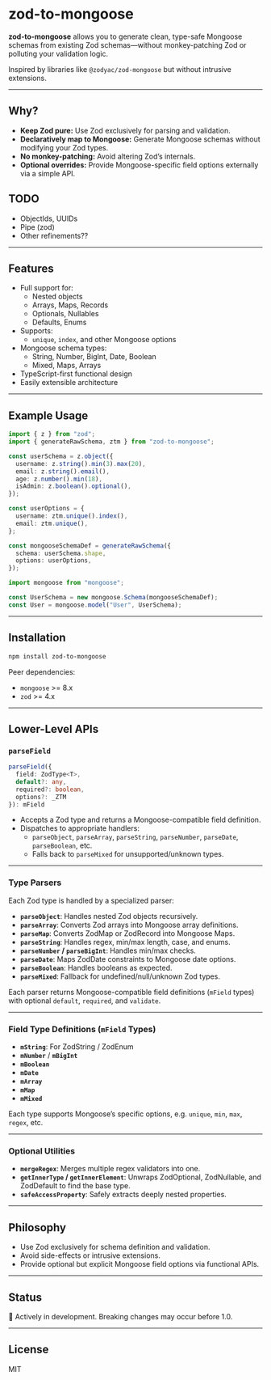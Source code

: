 # zod-to-mongoose

**zod-to-mongoose** allows you to generate clean, type-safe Mongoose schemas from existing Zod schemas—without monkey-patching Zod or polluting your validation logic.

Inspired by libraries like `@zodyac/zod-mongoose` but without intrusive extensions.

---

## Why?

- **Keep Zod pure:** Use Zod exclusively for parsing and validation.
- **Declaratively map to Mongoose:** Generate Mongoose schemas without modifying your Zod types.
- **No monkey-patching:** Avoid altering Zod’s internals.
- **Optional overrides:** Provide Mongoose-specific field options externally via a simple API.

## TODO

- ObjectIds, UUIDs
- Pipe (zod)
- Other refinements??

---

## Features

- Full support for:
  - Nested objects
  - Arrays, Maps, Records
  - Optionals, Nullables
  - Defaults, Enums
- Supports:
  - `unique`, `index`, and other Mongoose options
- Mongoose schema types:
  - String, Number, BigInt, Date, Boolean
  - Mixed, Maps, Arrays
- TypeScript-first functional design
- Easily extensible architecture

---

## Example Usage

```typescript
import { z } from "zod";
import { generateRawSchema, ztm } from "zod-to-mongoose";

const userSchema = z.object({
  username: z.string().min(3).max(20),
  email: z.string().email(),
  age: z.number().min(18),
  isAdmin: z.boolean().optional(),
});

const userOptions = {
  username: ztm.unique().index(),
  email: ztm.unique(),
};

const mongooseSchemaDef = generateRawSchema({
  schema: userSchema.shape,
  options: userOptions,
});

import mongoose from "mongoose";

const UserSchema = new mongoose.Schema(mongooseSchemaDef);
const User = mongoose.model("User", UserSchema);
```

---

## Installation

```bash
npm install zod-to-mongoose
```

Peer dependencies:

- `mongoose` >= 8.x
- `zod` >= 4.x

---

## Lower-Level APIs

### `parseField`

```typescript
parseField({
  field: ZodType<T>,
  default?: any,
  required?: boolean,
  options?: _ZTM
}): mField
```

- Accepts a Zod type and returns a Mongoose-compatible field definition.
- Dispatches to appropriate handlers:
  - `parseObject`, `parseArray`, `parseString`, `parseNumber`, `parseDate`, `parseBoolean`, etc.
  - Falls back to `parseMixed` for unsupported/unknown types.

---

### Type Parsers

Each Zod type is handled by a specialized parser:

- **`parseObject`**: Handles nested Zod objects recursively.
- **`parseArray`**: Converts Zod arrays into Mongoose array definitions.
- **`parseMap`**: Converts ZodMap or ZodRecord into Mongoose Maps.
- **`parseString`**: Handles regex, min/max length, case, and enums.
- **`parseNumber` / `parseBigInt`**: Handles min/max checks.
- **`parseDate`**: Maps ZodDate constraints to Mongoose date options.
- **`parseBoolean`**: Handles booleans as expected.
- **`parseMixed`**: Fallback for undefined/null/unknown Zod types.

Each parser returns Mongoose-compatible field definitions (`mField` types) with optional `default`, `required`, and `validate`.

---

### Field Type Definitions (`mField` Types)

- **`mString`**: For ZodString / ZodEnum
- **`mNumber`** / **`mBigInt`**
- **`mBoolean`**
- **`mDate`**
- **`mArray`**
- **`mMap`**
- **`mMixed`**

Each type supports Mongoose’s specific options, e.g. `unique`, `min`, `max`, `regex`, etc.

---

### Optional Utilities

- **`mergeRegex`**: Merges multiple regex validators into one.
- **`getInnerType` / `getInnerElement`**: Unwraps ZodOptional, ZodNullable, and ZodDefault to find the base type.
- **`safeAccessProperty`**: Safely extracts deeply nested properties.

---

## Philosophy

- Use Zod exclusively for schema definition and validation.
- Avoid side-effects or intrusive extensions.
- Provide optional but explicit Mongoose field options via functional APIs.

---

## Status

🚧 Actively in development. Breaking changes may occur before 1.0.

---

## License

MIT
